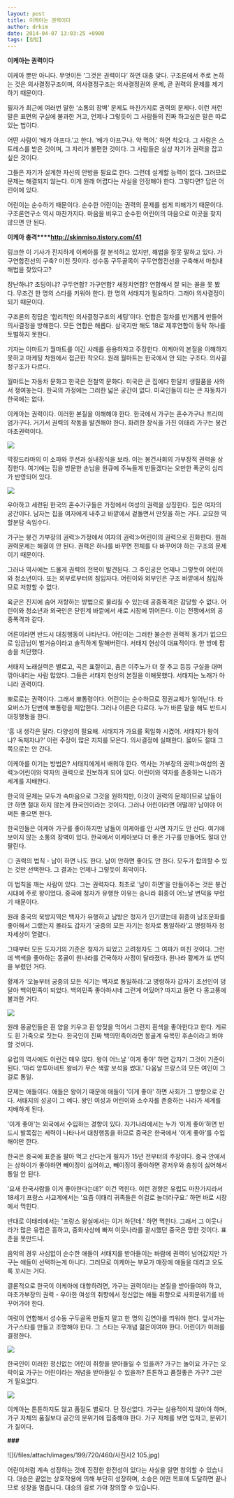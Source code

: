 ```yaml
---
layout: post
title: 이케아는 권력이다
author: drkim
date: 2014-04-07 13:03:25 +0900
tags: [컬럼]
---
```

  


**이케아는 권력이다** 

  


이케아 뿐만 아니다. 무엇이든 ‘그것은 권력이다’ 하면 대충 맞다. 구조론에서 주로 논하는 것은 의사결정구조이며, 의사결정구조는 의사결정권의 문제, 곧 권력의 문제를 제기하기 때문이다. 

  


필자가 최근에 여러번 말한 ‘소통의 장벽’ 문제도 마찬가지로 권력의 문제다. 이런 저런 말은 표면의 구실에 불과한 거고, 언제나 그렇듯이 그 사람들의 진짜 하고싶은 말은 따로 있는 법이다. 

  


어떤 사람이 ‘배가 아프다.’고 한다. ‘배가 아프구나. 약 먹어.’ 하면 착오다. 그 사람은 스트레스를 받은 것이며, 그 자리가 불편한 것이다. 그 사람들은 실상 자기가 권력을 잡고 싶은 것이다. 

  


그들은 자기가 설계한 자신의 안방을 필요로 한다. 그런데 설계할 능력이 없다. 그러므로 문제는 해결되지 않는다. 이게 원래 어렵다는 사실을 인정해야 한다. 그렇다면? 답은 어린이에 있다. 

  


어린이는 순수하기 때문이다. 순수한 어린이는 권력의 문제를 쉽게 피해가기 때문이다. 구조론연구소 역시 마찬가지다. 마음을 비우고 순수한 어린이의 마음으로 이곳을 찾지 않으면 안 된다. 

  


 **이케아 충격****http://skinmiso.tistory.com/41** 

  


링크한 이 기사가 진지하게 이케아를 잘 분석하고 있지만, 해법을 잘못 말하고 있다. 가구연합전선의 구축? 미친 짓이다. 성수동 구두골목이 구두연합전선을 구축해서 마침내 해법을 찾았다고? 

  


장난하냐? 초딩이냐? 구두연합? 가구연합? 새정치연합? 연합해서 잘 되는 꼴을 못 봤다. 무조건 한 명의 스타를 키워야 한다. 한 명의 서태지가 필요하다. 그래야 의사결정이 되기 때문이다.

  


구조론의 정답은 ‘합리적인 의사결정구조의 세팅’이다. 연합은 절차를 번거롭게 만들어 의사결정을 방해한다. 모든 연합은 해롭다. 삼국지만 해도 18로 제후연합이 동탁 하나를 토벌하지 못한다. 

  


기자는 이마트가 월마트를 이긴 사례를 응용하자고 주장한다. 이케아의 본질을 이해하지 못하고 마케팅 차원에서 접근한 착오다. 원래 월마트는 한국에서 안 되는 구조다. 의사결정구조가 다르다. 

  


월마트는 자동차 문화고 한국은 전철역 문화다. 미국은 큰 집에다 한달치 생필품을 사와서 쟁여놓는다. 한국의 가정에는 그러한 넓은 공간이 없다. 미국인들이 타는 큰 자동차가 한국에는 없다. 

  


이케아는 권력이다. 이러한 본질을 이해해야 한다. 한국에서 가구는 혼수가구나 프리미엄가구다. 거기서 권력의 작동을 발견해야 한다. 화려한 장식을 가진 이태리 가구는 봉건마초권력이다.

  



![](/files/attach/images/199/720/460/1.jpg)   


  


막장드라마의 이 소파와 쿠션과 실내장식을 보라. 이는 봉건사회의 가부장적 권력을 상징한다. 여기에는 집을 방문한 손님을 원큐에 주눅들게 만들겠다는 오만한 폭군의 심리가 반영되어 있다. 

  



 ![](/files/attach/images/199/720/460/82.jpg) 

우아하고 세련된 한국의 혼수가구들은 가정에서 여성의 권력을 상징한다. 집은 여자의 공간이다. 남자는 집을 여자에게 내주고 바깥에서 겉돌면서 딴짓을 하는 거다. 교묘한 역할분담 속임수다. 

  


가구는 봉건 가부장의 권력≫가정에서 여자의 권력≫어린이의 권력으로 진화한다. 원래 권력문제는 해결이 안 된다. 권력은 하나를 바꾸면 전체를 다 바꾸어야 하는 구조의 문제이기 때문이다. 

  


그러나 역사에는 드물게 권력의 전복이 발견된다. 그 주인공은 언제나 그렇듯이 어린이와 청소년이다. 또는 외부로부터의 침입자다. 어린이와 외부인은 구조 바깥에서 침입하므로 저항할 수 없다. 

  


육군은 진지에 숨어 저항하는 방법으로 물리칠 수 있는데 공중폭격은 감당할 수 없다. 어린이와 청소년과 외국인은 닫힌계 바깥에서 새로 시장에 뛰어든다. 이는 전쟁에서의 공중폭격과 같다. 

  


어른이라면 반드시 대칭행동이 나타난다. 어린이는 그러한 불순한 권력적 동기가 없으므로 임금님이 벌거숭이라고 솔직하게 말해버린다. 서태지 현상이 대표적이다. 한 방에 팝송을 처단했다.

  


서태지 노래실력은 별로고, 곡은 표절이고, 춤은 이주노가 더 잘 추고 등등 구실을 대며 깎아내리는 사람 많았다. 그들은 서태지 현상의 본질을 이해못했다. 서태지는 노래가 아니라 권력이다.

  


뽀로로는 권력이다. 그래서 뽀통령이다. 어린이는 순수하므로 정권교체가 일어난다. 타요버스가 단번에 뽀통령을 제압한다. 그러나 어른은 다르다. 누가 바른 말을 해도 반드시 대칭행동을 한다.

  


‘흥 내 생각은 달라. 다양성이 필요해. 서태지가 가요를 획일화 시켰어. 서태지가 왕이냐? 독재자냐?’ 이런 주장이 많은 지지를 모은다. 의사결정에 실패한다. 옳아도 절대 그 쪽으로는 안 간다.

  


이케아를 이기는 방법은? 서태지에게서 배워야 한다. 역사는 가부장의 권력≫여성의 권력≫어린이와 약자의 권력으로 진보하게 되어 있다. 어린이와 약자를 존중하는 나라가 세계를 지배한다. 

  


한국의 문제는 모두가 속마음으로 그것을 원하지만, 이것이 권력의 문제이므로 남들이 안 하면 절대 하지 않는게 한국인이라는 것이다. 그러나 어린이라면 어떨까? 남이야 어쩌든 좋으면 한다.

  


한국인들은 이케아 가구를 좋아하지만 남들이 이케아를 안 사면 자기도 안 산다. 여기에 보이지 않는 소통의 장벽이 있다. 한국에서 이케아보다 더 좋은 가구를 만들어도 절대 안 팔린다.

  


◎ 권력의 법칙 - 남이 하면 나도 한다. 남이 안하면 좋아도 안 한다. 모두가 합의할 수 있는 것만 선택한다. 그 결과는 언제나 그렇듯이 최악이다. 

  


이 법칙을 깨는 사람이 있다. 그는 권력자다. 최초로 '남이 하면'을 만들어주는 것은 봉건시대에 주로 왕이었다. 중국에 청자가 유행한 이유는 송나라 휘종이 어느날 변덕을 부렸기 때문이다. 

  


원래 중국의 북방지역은 백자가 유행하고 남방은 청자가 인기였는데 휘종이 남조문화를 좋아해서 그랬는지 몰라도 갑자기 ‘궁중의 모든 자기는 청자로 통일하라’고 명령하자 청자세상이 열렸다. 

  


그때부터 모든 도자기의 기준은 청자가 되었고 고려청자도 그 여파가 미친 것이다. 그런데 백색을 좋아하는 몽골이 원나라를 건국하자 사정이 달라졌다. 원나라 황제가 또 변덕을 부렸던 거다. 

  


황제가 ‘오늘부터 궁중의 모든 식기는 백자로 통일하라.’고 명령하자 갑자기 조선인이 덩달아 백의민족이 되었다. 백의민족 좋아하시네 그런게 어딨어? 따지고 들면 다 몽고풍에 불과한 거다. 

  


![](/files/attach/images/199/720/460/11.jpg)  


  


원래 몽골인들은 흰 양을 키우고 흰 양젖을 먹어서 그런지 흰색을 좋아한다고 한다. 게르도 흰 가죽으로 짓는다. 한국인이 진짜 백의민족이라면 몽골계 유목민 후손이라고 봐야 할 것이다. 



유럽의 역사에도 이런건 매우 많다. 왕이 어느날 '이게 좋아' 하면 갑자기 그것이 기준이 된다. ‘마리 앙투아네트 왕비가 무슨 색깔 보석을 썼대.’ 다음날 프랑스의 모든 여인이 그걸로 통일. 

  


문제는 애들이다. 애들은 왕이기 때문에 애들이 '이게 좋아' 하면 사회가 그 방향으로 간다. 서태지의 성공이 그 예다. 왕인 여성과 어린이와 소수자를 존중하는 나라가 세계를 지배하게 된다.

  


'이게 좋아'는 외국에서 수입하는 경향이 있다. 자기나라에서는 누가 ‘이게 좋아’하면 반드시 발목잡는 세력이 나타나서 대칭행동을 하므로 중국은 한국에서 '이게 좋아'를 수입해야만 한다.

  


한국은 중국에 표준을 팔아 먹고 산다는게 필자가 15년 전부터의 주장이다. 중국 안에서는 상하이가 좋아하면 빼이징이 싫어하고, 빼이징이 좋아하면 광저우와 충칭이 싫어해서 통일 안 된다. 

  


'요새 한국사람들 이거 좋아한다는데?' 이건 먹힌다. 이런 경향은 유럽도 마찬가지라서 18세기 프랑스 사교계에서는 '요즘 이태리 귀족들은 이걸로 놀더라구요.' 하면 바로 시장에서 먹힌다. 

  


반대로 이태리에서는 '프랑스 왕실에서는 이거 하던데.' 하면 먹힌다. 그래서 그 이웃나라가 많은 유럽은 흥하고, 중화사상에 빠져 이웃나라를 괄시했던 중국은 망한 것이다. 표준을 못만드니. 

  


음악의 경우 사심없이 순수한 애들이 서태지를 받아들이는 바람에 권력이 넘어갔지만 가구는 애들이 선택하는게 아니다. 그러므로 이케아는 부모가 매장에 애들을 데리고 오도록 꼬시는 거다. 

  


결론적으로 한국이 이케아에 대항하려면, 가구는 권력이라는 본질을 받아들여야 하고, 마초가부장의 권력 - 우아한 여성의 취향에서 정신없는 애들 취향으로 사회분위기를 바꾸어가야 한다. 

  


여럿이 연합해서 성수동 구두골목 만들지 말고 한 명의 김연아를 띄워야 한다. 앞서가는 가구스타를 만들고 조명해야 한다. 그 스타는 무개념 젊은이여야 한다. 어린이가 미래를 결정한다. 

  



![](/files/attach/images/199/720/460/12.jpg)   


  


한국인이 이러한 정신없는 어린이 취향을 받아들일 수 있을까? 가구는 놀이요 가구는 오락이요 가구는 어린이라는 개념을 받아들일 수 있을까? 튼튼하고 품질좋은 가구? 그딴거 필요없다. 

  



![](/files/attach/images/199/720/460/yui.jpg)   


  


이케아는 튼튼하지도 않고 품질도 별로다. 단 정신없다. 가구는 실용적이지 않아야 하며, 가구 자체의 품질보다 공간의 분위기에 집중해야 한다. 가구 자체를 보면 입자고, 분위기가 질이다. 



 **###**

  



![](/files/attach/images/199/720/460/사진사2 105.jpg)   




어린이처럼 계속 성장하는 것에 진정한 완전성이 있다는 사실을 알면 창의할 수 있습니다. 대승은 끝없는 상호작용에 의해 부단히 성장하며, 소승은 어떤 목표에 도달하면 끝나므로 성장을 멈춥니다. 대승의 길로 가야 창의할 수 있습니다.